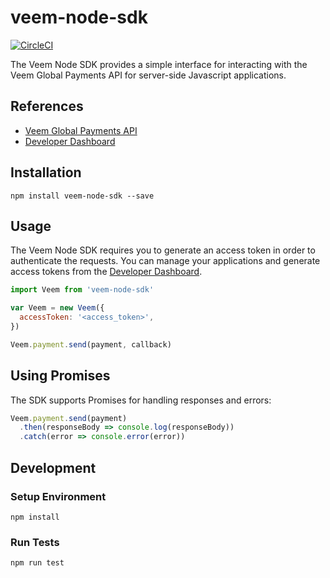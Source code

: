 # veem-node-sdk

[![CircleCI](https://circleci.com/gh/aligncommerce/veem-node-sdk/tree/master.svg?style=svg&circle-token=b130e117704a92b3e0606ebcd8068eda7c2a54c6)](https://circleci.com/gh/aligncommerce/veem-node-sdk/tree/master)

The Veem Node SDK provides a simple interface for interacting with the Veem Global Payments API for server-side Javascript applications.

## References

- [Veem Global Payments API](https://developer.veem.com/reference)
- [Developer Dashboard]()

## Installation

```
npm install veem-node-sdk --save
```

## Usage

The Veem Node SDK requires you to generate an access token in order to authenticate the requests. You can manage your applications and generate access tokens from the [Developer Dashboard]().

```javascript
import Veem from 'veem-node-sdk'

var Veem = new Veem({
  accessToken: '<access_token>',
})

Veem.payment.send(payment, callback)
```

## Using Promises

The SDK supports Promises for handling responses and errors:

```javascript
Veem.payment.send(payment)
  .then(responseBody => console.log(responseBody))
  .catch(error => console.error(error))
```

## Development

### Setup Environment

```
npm install
```

### Run Tests
```
npm run test
```
